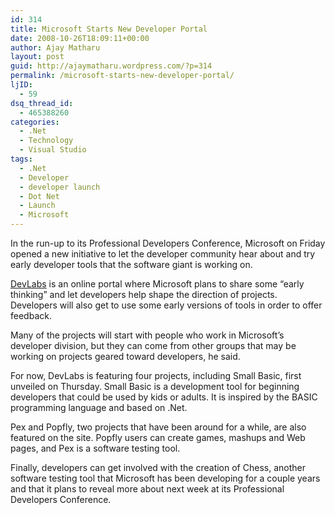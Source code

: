```yaml
---
id: 314
title: Microsoft Starts New Developer Portal
date: 2008-10-26T18:09:11+00:00
author: Ajay Matharu
layout: post
guid: http://ajaymatharu.wordpress.com/?p=314
permalink: /microsoft-starts-new-developer-portal/
ljID:
  - 59
dsq_thread_id:
  - 465388260
categories:
  - .Net
  - Technology
  - Visual Studio
tags:
  - .Net
  - Developer
  - developer launch
  - Dot Net
  - Launch
  - Microsoft
---
```

In the run-up to its Professional Developers Conference, Microsoft on Friday opened a new initiative to let the developer community hear about and try early developer tools that the software giant is working on.

<a href="http://msdn.microsoft.com/en-us/devlabs/default.aspx" target="_blank">DevLabs</a> is an online portal where Microsoft plans to share some &#8220;early thinking&#8221; and let developers help shape the direction of projects. Developers will also get to use some early versions of tools in order to offer feedback.

Many of the projects will start with people who work in Microsoft&#8217;s developer division, but they can come from other groups that may be working on projects geared toward developers, he said.

For now, DevLabs is featuring four projects, including Small Basic, first unveiled on Thursday. Small Basic is a development tool for beginning developers that could be used by kids or adults. It is inspired by the BASIC programming language and based on .Net.

Pex and Popfly, two projects that have been around for a while, are also featured on the site. Popfly users can create games, mashups and Web pages, and Pex is a software testing tool.

Finally, developers can get involved with the creation of Chess, another software testing tool that Microsoft has been developing for a couple years and that it plans to reveal more about next week at its Professional Developers Conference.
